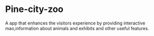 # Pine-city-zoo
A app that enhances the visitors experience by providing interactive mao,information about animals and exhibits and other useful features.
